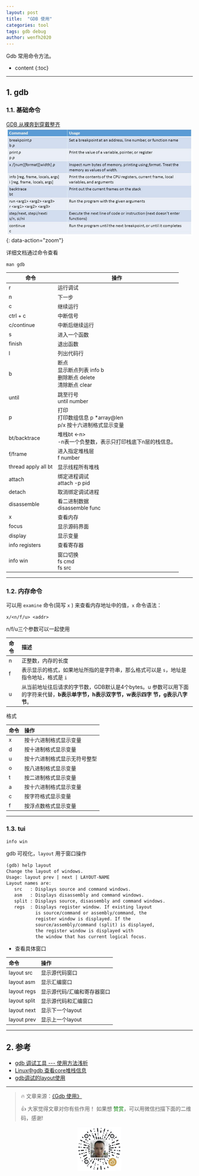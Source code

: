 ```yaml
---
layout: post
title:  "GDB 使用"
categories: tool
tags: gdb debug
author: wenfh2020
---
```


Gdb 常用命令方法。



* content
{:toc}

---

## 1. gdb

### 1.1. 基础命令

[GDB 从裸奔到穿戴整齐](http://www.skywind.me/blog/archives/2036)
![命令](/images/2020-02-20-19-40-56.png){: data-action="zoom"}

详细文档通过命令查看

```shell
man gdb
```

| 命令                | 操作                                                                         |
| ------------------- | ---------------------------------------------------------------------------- |
| r                   | 运行调试                                                                     |
| n                   | 下一步                                                                       |
| c                   | 继续运行                                                                     |
| ctrl + c            | 中断信号                                                                     |
| c/continue          | 中断后继续运行                                                               |
| s                   | 进入一个函数                                                                 |
| finish              | 退出函数                                                                     |
| l                   | 列出代码行                                                                   |
| b                   | 断点<br/>显示断点列表 info b<br/>删除断点 delete <number><br/>清除断点 clear |
| until               | 跳至行号<br/>until number                                                    |
| p                   | 打印<br/>打印数组信息 p *array@len<br />p/x 按十六进制格式显示变量           |
| bt/backtrace        | 堆栈bt <-n><br/>-n表一个负整数，表示只打印栈底下n层的栈信息。                |
| f/frame             | 进入指定堆栈层<br/> f number                                                 |
| thread apply all bt | 显示线程所有堆栈                                                             |
| attach              | 绑定进程调试<br/>attach -p pid                                               |
| detach              | 取消绑定调试进程                                                             |
| disassemble         | 看二进制数据<br/>disassemble func                                            |
| x                   | 查看内存                                                                     |
| focus               | 显示源码界面                                                                 |
| display             | 显示变量                                                                     |
| info registers      | 查看寄存器                                                                   |
| info win            | 窗口切换<br/>fs cmd<br/>fs src                                               |

---

### 1.2. 内存命令

可以用 `examine` 命令(简写 `x` ) 来查看内存地址中的值，`x` 命令语法：

```shell
x/<n/f/u> <addr>
```

n/f/u三个参数可以一起使用

| 命令 | 描述                                                                                                                                   |
| :--- | :------------------------------------------------------------------------------------------------------------------------------------- |
| n    | 正整数，内存的长度                                                                                                                     |
| f    | 表示显示的格式，如果地址所指的是字符串，那么格式可以是 `s`，地址是指令地址，格式是 `i`                                                 |
| u    | 从当前地址往后请求的字节数，GDB默认是4个bytes。u 参数可以用下面的字符来代替，**b表示单字节，h表示双字节，w表示四字 节，g表示八字节**。 |

格式

| 命令 | 操作                         |
| :--- | :--------------------------- |
| x    | 按十六进制格式显示变量       |
| d    | 按十进制格式显示变量         |
| u    | 按十六进制格式显示无符号整型 |
| o    | 按八进制格式显示变量         |
| t    | 按二进制格式显示变量         |
| a    | 按十六进制格式显示变量       |
| c    | 按字符格式显示变量           |
| f    | 按浮点数格式显示变量         |

---

### 1.3. tui

```shell
info win
```

gdb 可视化，`layout` 用于窗口操作

```shell
(gdb) help layout
Change the layout of windows.
Usage: layout prev | next | LAYOUT-NAME
Layout names are:
   src   : Displays source and command windows.
   asm   : Displays disassembly and command windows.
   split : Displays source, disassembly and command windows.
   regs  : Displays register window. If existing layout
           is source/command or assembly/command, the
           register window is displayed. If the
           source/assembly/command (split) is displayed,
           the register window is displayed with
           the window that has current logical focus.
```

* 查看具体窗口

| 命令         | 操作                        |
| :----------- | :-------------------------- |
| layout src   | 显示源代码窗口              |
| layout asm   | 显示汇编窗口                |
| layout regs  | 显示源代码/汇编和寄存器窗口 |
| layout split | 显示源代码和汇编窗口        |
| layout next  | 显示下一个layout            |
| layout prev  | 显示上一个layout            |

---

## 2. 参考

* [gdb 调试工具 --- 使用方法浅析](https://blog.csdn.net/men_wen/article/details/75220102)
* [Linux中gdb 查看core堆栈信息](https://blog.csdn.net/suxinpingtao51/article/details/12072559)
* [gdb调试的layout使用](https://blog.csdn.net/zhangjs0322/article/details/10152279)

---

> 🔥 文章来源：[《Gdb 使用》](https://wenfh2020.com/2019/02/19/gdb/)
>
> 👍 大家觉得文章对你有些作用！ 如果想 <font color=green>赞赏</font>，可以用微信扫描下面的二维码，感谢!
<div align=center><img src="/images/2020-08-06-15-49-47.png" width="120"/></div>
